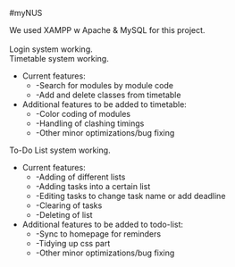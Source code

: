 #myNUS

We used XAMPP w Apache & MySQL for this project. <br /> <br />
Login system working. <br />
Timetable system working.
  * Current features: <br />
    * -Search for modules by module code <br />
    * -Add and delete classes from timetable <br />
  * Additional features to be added to timetable: <br />
    * -Color coding of modules <br />
    * -Handling of clashing timings <br />
    * -Other minor optimizations/bug fixing <br />

  To-Do List system working.
  * Current features: <br />
    * -Adding of different lists <br />
    * -Adding tasks into a certain list <br />
    * -Editing tasks to change task name or add deadline <br />
    * -Clearing of tasks <br />
    * -Deleting of list <br />
  * Additional features to be added to todo-list: <br />
    * -Sync to homepage for reminders <br />
    * -Tidying up css part <br />
    * -Other minor optimizations/bug fixing <br />
